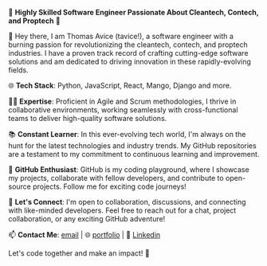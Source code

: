 🚀 **Highly Skilled Software Engineer Passionate About Cleantech, Contech, and Proptech** 🌱

👋 Hey there, I am Thomas Avice (tavice!), a software engineer with a burning passion for revolutionizing the cleantech, contech, and proptech industries. I have a proven track record of crafting cutting-edge software solutions and am dedicated to driving innovation in these rapidly-evolving fields.

🌐 **Tech Stack**: Python, JavaScript, React, Mango, Django and more.

🧑‍💻 **Expertise**: Proficient in Agile and Scrum methodologies, I thrive in collaborative environments, working seamlessly with cross-functional teams to deliver high-quality software solutions.

📚 **Constant Learner**: In this ever-evolving tech world, I'm always on the hunt for the latest technologies and industry trends. My GitHub repositories are a testament to my commitment to continuous learning and improvement.

🔗 **GitHub Enthusiast**: GitHub is my coding playground, where I showcase my projects, collaborate with fellow developers, and contribute to open-source projects. Follow me for exciting code journeys!

🌱 **Let's Connect**: I'm open to collaboration, discussions, and connecting with like-minded developers. Feel free to reach out for a chat, project collaboration, or any exciting GitHub adventure!

📫 **Contact Me**: [email](thomasavice.ta@gmail.com) | 🌐 [portfolio](https://thomasavice.com/) | 📱 [Linkedin](https://www.linkedin.com/in/thomasavice/)

Let's code together and make an impact! 🚀


<!--
**tavice/tavice** is a ✨ _special_ ✨ repository because its `README.md` (this file) appears on your GitHub profile.

Here are some ideas to get you started:

- 🔭 I’m currently working on ...
- 🌱 I’m currently learning ...
- 👯 I’m looking to collaborate on ...
- 🤔 I’m looking for help with ...
- 💬 Ask me about ...
- 📫 How to reach me: ...
- 😄 Pronouns: ...
- ⚡ Fun fact: ...
-->
